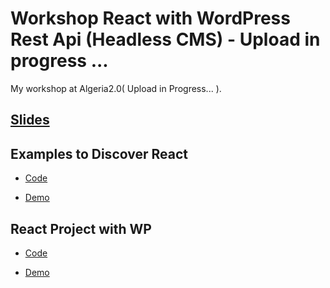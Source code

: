 # Workshop React with WordPress Rest Api (Headless CMS) - Upload in progress ...  

My workshop at Algeria2.0( Upload in Progress... ).

## [Slides](./Slides.pdf)

## Examples to Discover React

  * [Code](./DiscoverReact-Examples/)

  * [Demo](https://aladindev.com/Workshop-React-WordpressRestApi/React-HelloWorld)

## React Project with WP

  * [Code](./ReactWP/)

  * [Demo](https://react-wordpress-restapi.netlify.com/)